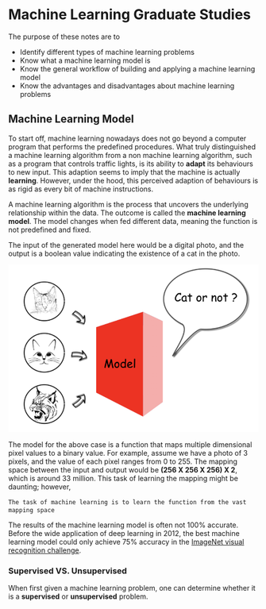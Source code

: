 # Machine Learning Graduate Studies
The purpose of these notes are to
- Identify different types of machine learning problems
- Know what a machine learning model is
- Know the general workflow of building and applying a machine learning model
- Know the advantages and disadvantages about machine learning problems

## Machine Learning Model
To start off, machine learning nowadays does not go beyond a computer program that
performs the predefined procedures. What truly distinguished a machine learning algorithm
from a non machine learning algorithm, such as a program that controls traffic lights,
is its ability to **adapt** its behaviours to new input. This adaption seems to imply
that the machine is actually **learning**. However, under the hood, this perceived
adaption of behaviours is as rigid as every bit of machine instructions.

A machine learning algorithm is the process that uncovers the underlying relationship within
the data. The outcome is called the **machine learning model**. The model changes when fed
different data, meaning the function is not predefined and fixed.

The input of the generated model here would be a digital photo, and the output is a boolean
value indicating the existence of a cat in the photo.

![image_recogntions](assets/image_recognition.png)

The model for the above case is a function that maps multiple dimensional pixel values
to a binary value. For example, assume we have a photo of 3 pixels, and the value of each
pixel ranges from 0 to 255. The mapping space between the input and output would be
**(256 X 256 X 256) X 2**, which is around 33 million. This task of learning the mapping
might be daunting; however,
```
The task of machine learning is to learn the function from the vast mapping space
```
The results of the machine learning model is often not 100% accurate. Before the wide
application of deep learning in 2012, the best machine learning model could only achieve
75% accuracy in the [ImageNet visual recognition challenge](http://www.image-net.org/).

### Supervised VS. Unsupervised
When first given a machine learning problem, one can determine whether it is a **supervised**
or **unsupervised** problem.
